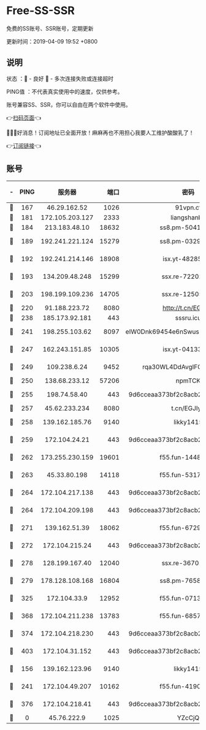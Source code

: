 # Free-SS-SSR

免费的SS账号、SSR账号，定期更新

更新时间：2019-04-09 19:52 +0800

## 说明

状态     ：🙂 - 良好 🙁 - 多次连接失败或连接超时

PING值   ：不代表真实使用中的速度，仅供参考。

账号兼容SS、SSR，你可以自由在两个软件中使用。

👉[扫码页面](https://liesauer.github.io/Free-SS-SSR/)👈

🎉🎉🎉好消息！订阅地址已全面开放！麻麻再也不用担心我要人工维护酸酸乳了！

👉[订阅链接](https://www.liesauer.net/yogurt/subscribe?ACCESS_TOKEN=DAYxR3mMaZAsaqUb)👈

## 账号

|-|PING|服务器|端口|密码|加密方式|区域|
|:----:|:----:|:-----:|-----:|:----:|:----:|:----:|
|🙂|167|46.29.162.52|1026|91vpn.cf|rc4-md5|RU|
|🙂|181|172.105.203.127|2333|liangshanbo|chacha20|JP|
|🙂|184|213.183.48.10|18632|ss8.pm-50413553|rc4-md5|RU|
|🙂|189|192.241.221.124|15279|ss8.pm-03297387|aes-256-cfb|US|
|🙂|192|192.241.214.146|18908|isx.yt-48285682|aes-256-cfb|US|
|🙂|193|134.209.48.248|15299|ssx.re-72202420|aes-256-cfb|US|
|🙂|203|198.199.109.236|14705|ssx.re-12505004|aes-256-cfb|US|
|🙂|220|91.188.223.72|8080|http://t.cn/EGJIyrl|rc4-md5|RU|
|🙂|238|185.173.92.181|443|sssru.icu|rc4-md5|RU|
|🙂|241|198.255.103.62|8097|eIW0Dnk69454e6nSwuspv9DmS201tQ0D|aes-256-cfb|US|
|🙂|247|162.243.151.85|10305|isx.yt-04133682|aes-256-cfb|US|
|🙂|249|109.238.6.24|9452|rqa30WL4DdAvgIFG6Fs3znzTa|aes-256-cfb|FR|
|🙂|250|138.68.233.12|57206|npmTCK|rc4-md5|US|
|🙂|255|198.74.58.40|443|9d6cceaa373bf2c8acb22e60b6a58be6|aes-256-cfb|US|
|🙂|257|45.62.233.234|8080|t.cn/EGJIyrl|rc4-md5|CA|
|🙂|258|139.162.185.76|9140|likky1415|aes-256-cfb|DE|
|🙂|259|172.104.24.21|443|9d6cceaa373bf2c8acb22e60b6a58be6|aes-256-cfb|US|
|🙂|262|173.255.230.159|19601|f55.fun-14484669|aes-256-cfb|US|
|🙂|263|45.33.80.198|14118|f55.fun-53173364|aes-256-cfb|US|
|🙂|264|172.104.217.138|443|9d6cceaa373bf2c8acb22e60b6a58be6|aes-256-cfb|US|
|🙂|264|172.104.209.198|443|9d6cceaa373bf2c8acb22e60b6a58be6|aes-256-cfb|US|
|🙂|271|139.162.51.39|18062|f55.fun-67295461|aes-256-cfb|SG|
|🙂|272|172.104.215.24|443|9d6cceaa373bf2c8acb22e60b6a58be6|aes-256-cfb|US|
|🙂|278|128.199.167.40|12040|ssx.re-36701064|aes-256-cfb|SG|
|🙂|279|178.128.108.168|16804|ss8.pm-76588510|aes-256-cfb|SG|
|🙂|325|172.104.33.9|12952|f55.fun-07138096|aes-256-cfb|SG|
|🙂|368|172.104.211.238|13783|f55.fun-68574119|aes-256-cfb|US|
|🙂|374|172.104.218.230|443|9d6cceaa373bf2c8acb22e60b6a58be6|aes-256-cfb|US|
|🙂|403|172.104.31.152|443|9d6cceaa373bf2c8acb22e60b6a58be6|aes-256-cfb|US|
|🙂|156|139.162.123.96|9140|likky1415|aes-256-cfb|JP|
|🙂|241|172.104.49.207|10162|f55.fun-41905372|aes-256-cfb|SG|
|🙂|376|172.104.218.41|443|9d6cceaa373bf2c8acb22e60b6a58be6|aes-256-cfb|US|
|🙁|0|45.76.222.9|1025|YZcCjQ|rc4-md5|JP|
